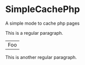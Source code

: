 SimpleCachePhp
==============

A simple mode to cache php pages

This is a regular paragraph.

<table>
    <tr>
        <td>Foo</td>
    </tr>
</table>

This is another regular paragraph.